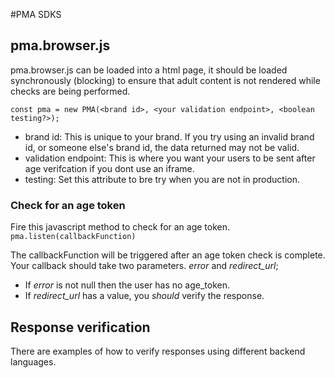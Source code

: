 #PMA SDKS

## pma.browser.js 

pma.browser.js can be loaded into a html page, it should be loaded synchronously (blocking) to ensure that adult content is not rendered while checks are being performed. 

```const pma = new PMA(<brand id>, <your validation endpoint>, <boolean testing?>);```

- brand id: This is unique to your brand. If you try using an invalid brand id, or someone else's brand id, the data returned may not be valid.
- validation endpoint: This is where you want your users to be sent after age verifcation if you dont use an iframe.
- testing: Set this attribute to bre try when you are not in production.

### Check for an age token

Fire this javascript method to check for an age token.
```pma.listen(callbackFunction)```

The callbackFunction will be triggered after an age token check is complete. Your callback should take two parameters. *error* and *redirect_url*;

- If *error* is not null then the user has no age_token.
- If *redirect_url* has a value, you _should_ verify the response.




## Response verification
There are examples of how to verify responses using different backend languages. 
